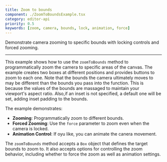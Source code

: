```yaml
---
title: Zoom to bounds
component: ./ZoomToBoundsExample.tsx
category: editor-api
priority: 0.5
keywords: [zoom, camera, bounds, lock, animation, force]
---
```


Demonstrate camera zooming to specific bounds with locking controls and forced zooming.

---

This example shows how to use the `zoomToBounds` method to programmatically zoom the camera to specific areas of the canvas. The example creates two boxes at different positions and provides buttons to zoom to each one. Note that the bounds the camera ultimately moves to may be different than the bounds you pass into the function. This is because the values of the bounds are massaged to maintain your viewport's aspect ratio. Also,if an inset is not specified, a default one will be set, adding inset padding to the bounds.

The example demonstrates:

- **Zooming**: Programmatically zoom to different bounds. 
- **Forced Zooming**: Use the `force` parameter to zoom even when the camera is locked.
- **Animation Control**: If oyu like, you can animate the canera movement.

The `zoomToBounds` method accepts a `Box` object that defines the target bounds to zoom to. It also accepts options for controlling the zoom behavior, including whether to force the zoom as well as animation settings.
